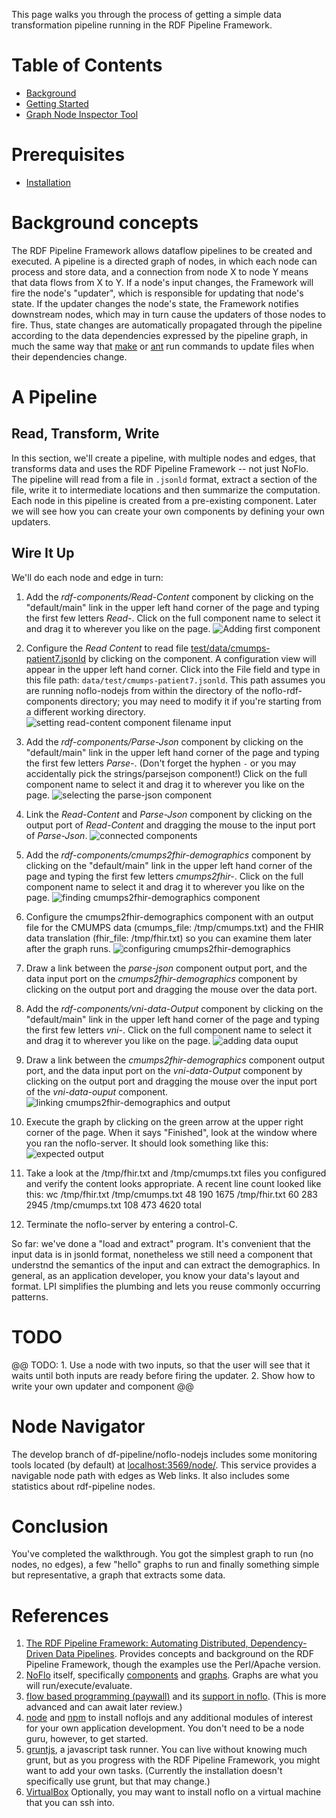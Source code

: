 This page walks you through the process of getting a simple data transformation pipeline running in the RDF Pipeline Framework.

# Table of Contents

 * [Background](#background-concepts)
 * [Getting Started](#getting-started)
 * [Graph Node Inspector Tool](#node-navigator)


# Prerequisites
* [Installation](./Installation) 

# Background concepts

The RDF Pipeline Framework allows dataflow pipelines to be created and executed.  A pipeline is a directed graph of nodes, in which each node can process and store data, and a connection from node X to node Y means that data flows from X to Y.  If a node's input changes, the Framework will fire the node's "updater", which is responsible for updating that node's state.  If the updater changes the node's state, the Framework notifies downstream nodes, which may in turn cause the updaters of those nodes to fire.  Thus, state changes are automatically propagated through the pipeline according to the data dependencies expressed by the pipeline graph, in much the same way that [make](https://en.wikipedia.org/wiki/Make_(software)) or [ant](https://en.wikipedia.org/wiki/Apache_Ant) run commands to update files when their dependencies change.

# A Pipeline  

## Read, Transform, Write

In this section, we'll create a pipeline, with multiple nodes and edges, that transforms data and uses the RDF Pipeline Framework -- not just NoFlo.   The pipeline will read from a file in `.jsonld` format, extract a section of the file, write it to intermediate locations and then summarize the computation.  Each node in this pipeline is created from a pre-existing component.  Later we will see how you can create your own components by defining your own updaters. 

## Wire It Up

We'll do each node and edge in turn:

1. Add the _rdf-components/Read-Content_ component by clicking on the "default/main" link in the upper left hand corner of the page and typing the first few letters _Read-_.  Click on the full component name to select it and drag it to wherever you like on the page.
![Adding first component](images/Add-Read-Content-Component.png)

2. Configure the _Read Content_ to read file [test/data/cmumps-patient7.jsonld](https://github.com/rdf-pipeline/translators/blob/master/data/fake_cmumps/patient-7/cmumps-patient7.jsonld)  by clicking on the component.
A configuration view will appear in the upper left hand corner.  Click into the File field and type in this file path: `data/test/cmumps-patient7.jsonld`. This path assumes you are running noflo-nodejs from within the directory of the noflo-rdf-components directory; you may need to modify it if you're starting from a different working directory.
![setting read-content component filename input](images/Set-Read-Content-File.png)

3. Add the _rdf-components/Parse-Json_ component by clicking on the "default/main" link in the upper left hand corner of the page and typing the first few letters _Parse-_. (Don't forget the hyphen `-` or you may accidentally pick the strings/parsejson component!)   Click on the full component name to select it and drag it to wherever you like on the page.
![selecting the parse-json component](images/Add-Parse-Json-Component.png)

4. Link the _Read-Content_ and _Parse-Json_ component by clicking on the output port of _Read-Content_ and dragging the mouse to the input port of _Parse-Json_.
![connected components](images/Link-Read-Content-Parse-Json.png)

5. Add the _rdf-components/cmumps2fhir-demographics_ component by clicking on the "default/main" link in the upper left hand corner of the page and typing the first few letters _cmumps2fhir-_.  Click on the full component name to select it and drag it to wherever you like on the page.
![finding cmumps2fhir-demographics component](images/Add-cmumps2Fhir-demographics.png)

6. Configure the cmumps2fhir-demographics component with an output file for the CMUMPS data (cmumps_file: /tmp/cmumps.txt) and the FHIR data translation (fhir_file: /tmp/fhir.txt) so you can examine them later after the graph runs.
![configuring cmumps2fhir-demographics](images/Configure-cmumps2fhir-demographics.png)

7. Draw a link between the _parse-json_ component output port, and the data input port on the _cmumps2fhir-demographics_ component by clicking on the output port and dragging the mouse over the data port.

8. Add the _rdf-components/vni-data-Output_ component by clicking on the "default/main" link in the upper left hand corner of the page and typing the first few letters _vni-_.  Click on the full component name to select it and drag it to wherever you like on the page.
![adding data ouput](images/Add-Vni-Data-Output-Component.png)

9. Draw a link between the _cmumps2fhir-demographics_ component output port, and the data input port on the _vni-data-Output_ component by clicking on the output port and dragging the mouse over the input port of the _vni-data-ouput_ component.
![linking cmumps2fhir-demographics and output](images/Cmumps2Fhir-graph.png)

10. Execute the graph by clicking on the green arrow at the upper right corner of the page.   When it says "Finished", look at the window where you ran the noflo-server.  It should look something like this: 
![expected output](images/Expected-Demographic-Output.png)

11. Take a look at the /tmp/fhir.txt and /tmp/cmumps.txt files you configured and verify the content looks appropriate.  A recent line count looked like this: 
wc /tmp/fhir.txt /tmp/cmumps.txt 
      48     190    1675 /tmp/fhir.txt
      60     283    2945 /tmp/cmumps.txt
     108     473    4620 total

12. Terminate the noflo-server by entering a control-C.

So far: we've done a "load and extract" program. It's convenient that the input data is in jsonld format, nonetheless we still need a component that understnd the semantics of the input and can extract the demographics. In general, as an application developer, you know your data's layout and format.
LPI simplifies the plumbing and lets you reuse commonly occurring patterns.

# TODO
@@ TODO: 1. Use a node with two inputs, so that the user will see that it waits until both inputs are ready before firing the updater.  2. Show how to write your own updater and component @@

# Node Navigator

The develop branch of df-pipeline/noflo-nodejs includes some monitoring tools located (by default) at [localhost:3569/node/](http://localhost:3569/node/). This service provides a navigable node path with edges as Web links. It also includes some statistics about rdf-pipeline nodes.

# Conclusion

You've completed the walkthrough. You got the simplest graph to run (no nodes, no edges), a few "hello" graphs to run and finally something simple but representative, a graph that extracts some data.

# References
1. [The RDF Pipeline Framework: Automating Distributed, Dependency-Driven Data Pipelines](http://dbooth.org/2013/dils/pipeline/Booth_pipeline.pdf).  Provides concepts and background on the RDF Pipeline Framework, though the examples use the Perl/Apache version.
5. [NoFlo](http://noflojs.org/documentation/) itself, specifically [components](http://noflojs.org/documentation/components/) and [graphs](http://noflojs.org/documentation/json/). Graphs are what you will run/execute/evaluate.
4. [flow based programming (paywall)](https://www.amazon.com/dp/B004PLO66O) and its [support in noflo](http://www.jpaulmorrison.com/fbp/noflo.html).
   (This is more advanced and can await later review.)
2. [node](https://nodejs.org/) and [npm](https://www.npmjs.com/) to install noflojs and any additional modules of interest for your own application development. You don't need to be a node guru, however, to get started.
3. [gruntjs](http://gruntjs.com/), a javascript task runner. You can live without knowing much grunt, but as you progress with the RDF Pipeline Framework, you might want to add your own tasks. (Currently the installation doesn't specifically use grunt, but that may change.)
6. [VirtualBox](http://www.virtualbox.org/) Optionally, you may want to install noflo on a virtual machine that you can ssh into.
